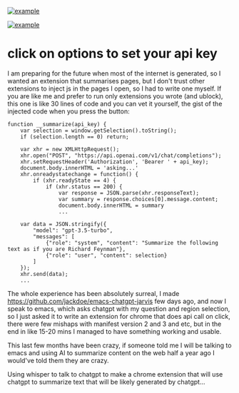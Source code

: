 [![example](https://img.youtube.com/vi/PPSMgJa8YHQ/0.jpg)](https://www.youtube.com/watch?v=PPSMgJa8YHQ "example")

[![example](https://img.youtube.com/vi/PBqqUZhmmlE/0.jpg)](https://www.youtube.com/watch?v=PBqqUZhmmlE "example")

# click on options to set your api key

I am preparing for the future when most of the internet is generated, so I wanted an extension that summarises pages, but I don't trust other extensions to inject js in the pages I open, so I had to write one myself. If you are like me and prefer to run only extensions you wrote (and ublock), this one is like 30 lines of code and you can vet it yourself, the gist of the injected code when you press the button:

```
function __summarize(api_key) {
    var selection = window.getSelection().toString();
    if (selection.length == 0) return;

    var xhr = new XMLHttpRequest();
    xhr.open("POST", "https://api.openai.com/v1/chat/completions");
    xhr.setRequestHeader('Authorization', 'Bearer ' + api_key);
    document.body.innerHTML = 'asking...'
    xhr.onreadystatechange = function() {
        if (xhr.readyState == 4) {
            if (xhr.status == 200) {
                var response = JSON.parse(xhr.responseText);
                var summary = response.choices[0].message.content;
                document.body.innerHTML = summary
                ...    

    var data = JSON.stringify({
        "model": "gpt-3.5-turbo",
        "messages": [
            {"role": "system", "content": "Summarize the following text as if you are Richard Feynman"},
            {"role": "user", "content": selection}
        ]
    });
    xhr.send(data);
    ...
```


The whole experience has been absolutely surreal, I made https://github.com/jackdoe/emacs-chatgpt-jarvis few days ago, and now I speak to emacs, which asks chatgpt with my question and region selection, so I just asked it to write an extension for chrome that does api call on click, there were few mishaps with manifest version 2 and 3 and etc, but in the end in like 15-20 mins I managed to have something working and usable.

This last few months have been crazy, if someone told me I will be talking to emacs and using AI to summarize content on the web half a year ago I would've told them they are crazy.

Using whisper to talk to chatgpt to make a chrome extension that will use chatgpt to summarize text that will be likely generated by chatgpt...

